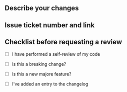 ## Describe your changes

## Issue ticket number and link

## Checklist before requesting a review
- [ ] I have performed a self-review of my code
- [ ] Is this a breaking change?
- [ ] Is this a new majore feature? 
- [ ] I've added an entry to the changelog

